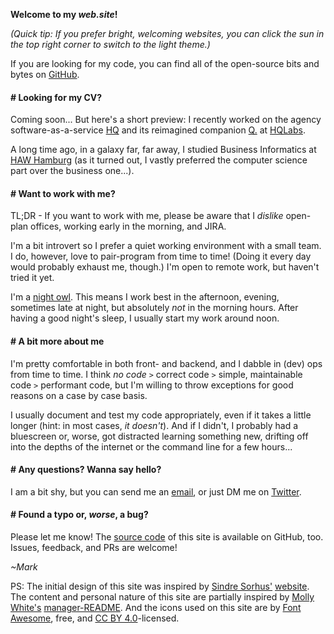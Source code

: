 **Welcome to my _web.site_!**

_(Quick tip: If you prefer bright, welcoming websites, you can click the sun in the top right corner to switch to the light theme.)_

If you are looking for my code, you can find all of the open-source bits and bytes on [GitHub](https://github.com/MarkTiedemann).

#### # Looking for my CV?

Coming soon... But here's a short preview: I recently worked on the agency software-as-a-service [HQ](https://hellohq.io) and its reimagined companion [Q.](https://meetq.ai) at [HQLabs](https://hqlabs.com/).

A long time ago, in a galaxy far, far away, I studied Business Informatics at [HAW Hamburg](https://www.haw-hamburg.de/english.html) (as it turned out, I vastly preferred the computer science part over the business one...).

#### # Want to work with me?

TL;DR - If you want to work with me, please be aware that I _dislike_ open-plan offices, working early in the morning, and JIRA.

I'm a bit introvert so I prefer a quiet working environment with a small team. I do, however, love to pair-program from time to time! (Doing it every day would probably exhaust me, though.) I'm open to remote work, but haven't tried it yet.

I'm a [night owl](https://en.wikipedia.org/wiki/Night_owl_%28person%29). This means I work best in the afternoon, evening, sometimes late at night, but absolutely _not_ in the morning hours. After having a good night's sleep, I usually start my work around noon.

#### # A bit more about me

I'm pretty comfortable in both front- and backend, and I dabble in (dev) ops from time to time. I think _no code_ `>` correct code `>` simple, maintainable code `>` performant code, but I'm willing to throw exceptions for good reasons on a case by case basis.

I usually document and test my code appropriately, even if it takes a little longer (hint: in most cases, _it doesn't_). And if I didn't, I probably had a bluescreen or, worse, got distracted learning something new, drifting off into the depths of the internet or the command line for a few hours...

#### # Any questions? Wanna say hello?

I am a bit shy, but you can send me an [email](mailto:www.marktiedemann@gmail.com), or just DM me on [Twitter](https://twitter.com/MarkTiedemannDE).

#### # Found a typo or, _worse_, a bug?

Please let me know! The [source code](https://github.com/marktiedemann/marktiedemann.github.io) of this site is available on GitHub, too. Issues, feedback, and PRs are welcome!

_~Mark_

PS: The initial design of this site was inspired by [Sindre Sorhus'](https://github.com/sindresorhus) [website](https://sindresorhus.com/). The content and personal nature of this site are partially inspired by [Molly White's](http://www.mollywhite.net/) [manager-README](https://github.com/molly/manager-README). And the icons used on this site are by [Font Awesome](https://fontawesome.com/free), free, and [CC BY 4.0](https://creativecommons.org/licenses/by/4.0/)-licensed.
